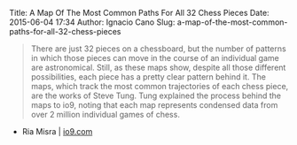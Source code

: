 Title: A Map Of The Most Common Paths For All 32 Chess Pieces
Date: 2015-06-04 17:34
Author: Ignacio Cano
Slug: a-map-of-the-most-common-paths-for-all-32-chess-pieces

> There are just 32 pieces on a chessboard, but the number of patterns
> in which those pieces can move in the course of an individual game are
> astronomical. Still, as these maps show, despite all those different
> possibilities, each piece has a pretty clear pattern behind it. The
> maps, which track the most common trajectories of each chess piece,
> are the works of Steve Tung. Tung explained the process behind the
> maps to io9, noting that each map represents condensed data from over
> 2 million individual games of chess.

- Ria Misra | [io9.com][]

  [io9.com]: http://io9.com/a-map-of-the-most-common-paths-for-all-32-chess-pieces-1709011131
    "A Map Of The Most Common Paths For All 32 Chess Pieces"
